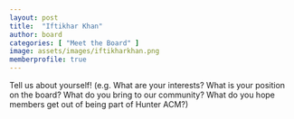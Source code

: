 ```yaml
---
layout: post
title:  "Iftikhar Khan"
author: board
categories: [ "Meet the Board" ]
image: assets/images/iftikharkhan.png
memberprofile: true
---
```


Tell us about yourself! (e.g. What are your interests? What is your position on the board? What do you bring to our community? What do you hope members get out of being part of Hunter ACM?)